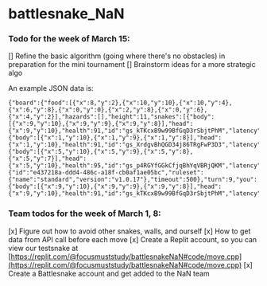 # battlesnake_NaN

### Todo for the week of March 15:
[] Refine the basic algorithm (going where there's no obstacles) in preparation for the mini tournament
[] Brainstorm ideas for a more strategic algo

An example JSON data is:
```
{"board":{"food":[{"x":8,"y":2},{"x":10,"y":10},{"x":10,"y":4},{"x":6,"y":8},{"x":0,"y":0},{"x":2,"y":8},{"x":0,"y":6},{"x":4,"y":2}],"hazards":[],"height":11,"snakes":[{"body":[{"x":9,"y":10},{"x":9,"y":9},{"x":9,"y":8}],"head":{"x":9,"y":10},"health":91,"id":"gs_kTKcxB9w99BfGqD3rSbjtPhM","latency":"58","length":3,"name":"testsnake","shout":""},{"body":[{"x":1,"y":10},{"x":1,"y":9},{"x":1,"y":8}],"head":{"x":1,"y":10},"health":91,"id":"gs_XrdgvBhQGD34j86TRgFwP3D3","latency":"61","length":3,"name":"testsnake","shout":""},{"body":[{"x":5,"y":10},{"x":5,"y":9},{"x":5,"y":8},{"x":5,"y":7}],"head":{"x":5,"y":10},"health":95,"id":"gs_p4RGYfGGkCfjqBhYqVBRjQKM","latency":"120","length":4,"name":"testsnake","shout":""}],"width":11},"game":{"id":"e437218a-ddd4-486c-a18f-cb0af1ae05bc","ruleset":{"name":"standard","version":"v1.0.17"},"timeout":500},"turn":9,"you":{"body":[{"x":9,"y":10},{"x":9,"y":9},{"x":9,"y":8}],"head":{"x":9,"y":10},"health":91,"id":"gs_kTKcxB9w99BfGqD3rSbjtPhM","latency":"58","length":3,"name":"testsnake","shout":""}}
```

### Team todos for the week of March 1, 8:
[x] Figure out how to avoid other snakes, walls, and ourself
[x] How to get data from API call before each move 
[x] Create a Replit account, so you can view our testsnake at [https://replit.com/@focusmuststudy/battlesnakeNaN#code/move.cpp](https://replit.com/@focusmuststudy/battlesnakeNaN#code/move.cpp)
[x] Create a Battlesnake account and get added to the NaN team
